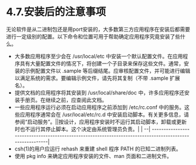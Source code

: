 # 4.7.安装后的注意事项

无论软件是从二进制包还是用port安装的，大多数第三方应用程序在安装后都需要进行一定级别的配置。以下命令和位置可用于帮助确定应用程序究竟安装了些什么。

* 大多数应用程序至少会在 /usr/local/etc 中安装一个默认配置文件。在应用程序具有大量配置文件的情况下，将创建一个子目录来保存这些文件。通常，安装的示例配置文件以 .sample 等后缀结尾。应审核配置文件，并可能进行编辑以满足系统的需求。要编辑示例文件，请先将其复制（不带 .sample 扩展名）。
* 提供文档的应用程序将其安装到 /usr/local/share/doc 中，许多应用程序还安装手册页。在继续之前，应查阅此文档。
* 一些应用程序运行必须在启动应用程序之前添加到 /etc/rc.conf 中的服务。这些应用程序通常会在 /usr/local/etc/rc.d 中安装启动脚本。有关更多信息，请参阅“启动服务”。||按设计，应用程序安装时不运行其启动脚本，卸载或更新时也不运行其停止脚本。这个决定由系统管理员负责。|
  | --| --------------------------------------------------------------------------------------------------------|
* csh(1)的用户应运行 rehash 来重建 shell 程序 PATH 的已知二进制列表。
* 使用 pkg info 来确定应用程序安装的文件、man 页面和二进制文件。

